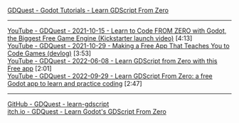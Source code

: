 
[GDQuest - Godot Tutorials - Learn GDScript From Zero](https://gdquest.com/tutorial/godot/learning-paths/learn-gdscript-from-zero/)  

---

[YouTube - GDQuest - 2021-10-15 - Learn to Code FROM ZERO with Godot, the Biggest Free Game Engine (Kickstarter launch video)](https://youtu.be/_G7jbafLdv0) [4:13]  
[YouTube - GDQuest - 2021-10-29 - Making a Free App That Teaches You to Code Games (devlog)](https://youtu.be/Ubn-W_uZDhs) [3:53]  
[YouTube - GDQuest - 2022-06-08 - Learn GDScript from Zero with this Free app](https://youtu.be/ClU1WqQfCZM) [2:01]  
[YouTube - GDQuest - 2022-09-29 - Learn GDScript From Zero: a free Godot app to learn and practice coding](https://youtu.be/GmWZ19Uw77o) [2:47]  

---

[GitHub - GDQuest - learn-gdscript](https://github.com/GDQuest/learn-gdscript)  
[itch.io - GDQuest - Learn Godot's GDScript From Zero](https://gdquest.itch.io/learn-godot-gdscript)  

